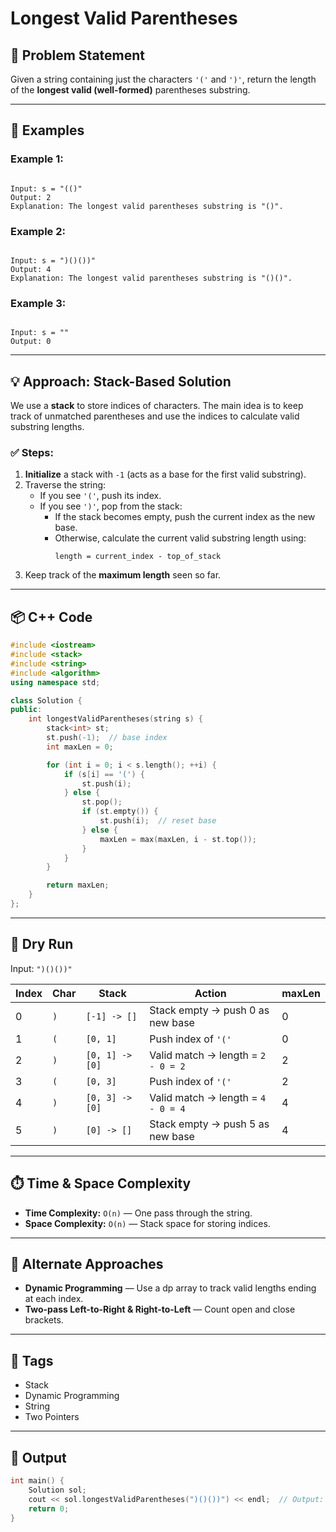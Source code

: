 # Longest Valid Parentheses

## 🧩 Problem Statement

Given a string containing just the characters `'('` and `')'`, return the length of the **longest valid (well-formed)** parentheses substring.

---

## 🧪 Examples

### Example 1:
```

Input: s = "(()"
Output: 2
Explanation: The longest valid parentheses substring is "()".

```

### Example 2:
```

Input: s = ")()())"
Output: 4
Explanation: The longest valid parentheses substring is "()()".

```

### Example 3:
```

Input: s = ""
Output: 0

````

---

## 💡 Approach: Stack-Based Solution

We use a **stack** to store indices of characters. The main idea is to keep track of unmatched parentheses and use the indices to calculate valid substring lengths.

### ✅ Steps:
1. **Initialize** a stack with `-1` (acts as a base for the first valid substring).
2. Traverse the string:
   - If you see `'('`, push its index.
   - If you see `')'`, pop from the stack:
     - If the stack becomes empty, push the current index as the new base.
     - Otherwise, calculate the current valid substring length using:
       ```
       length = current_index - top_of_stack
       ```
3. Keep track of the **maximum length** seen so far.

---

## 📦 C++ Code

```cpp
#include <iostream>
#include <stack>
#include <string>
#include <algorithm>
using namespace std;

class Solution {
public:
    int longestValidParentheses(string s) {
        stack<int> st;
        st.push(-1);  // base index
        int maxLen = 0;

        for (int i = 0; i < s.length(); ++i) {
            if (s[i] == '(') {
                st.push(i);
            } else {
                st.pop();
                if (st.empty()) {
                    st.push(i);  // reset base
                } else {
                    maxLen = max(maxLen, i - st.top());
                }
            }
        }

        return maxLen;
    }
};
````

---

## 🧠 Dry Run

Input: `")()())"`

| Index | Char | Stack           | Action                             | maxLen |
| ----- | ---- | --------------- | ---------------------------------- | ------ |
| 0     | `)`  | `[-1] -> []`    | Stack empty → push 0 as new base   | 0      |
| 1     | `(`  | `[0, 1]`        | Push index of `'('`                | 0      |
| 2     | `)`  | `[0, 1] -> [0]` | Valid match → length = `2 - 0 = 2` | 2      |
| 3     | `(`  | `[0, 3]`        | Push index of `'('`                | 2      |
| 4     | `)`  | `[0, 3] -> [0]` | Valid match → length = `4 - 0 = 4` | 4      |
| 5     | `)`  | `[0] -> []`     | Stack empty → push 5 as new base   | 4      |

---

## ⏱️ Time & Space Complexity

* **Time Complexity:** `O(n)` — One pass through the string.
* **Space Complexity:** `O(n)` — Stack space for storing indices.

---

## 🧠 Alternate Approaches

* **Dynamic Programming** — Use a dp array to track valid lengths ending at each index.
* **Two-pass Left-to-Right & Right-to-Left** — Count open and close brackets.

---

## 📌 Tags

* Stack
* Dynamic Programming
* String
* Two Pointers

---

## 🏁 Output


```cpp
int main() {
    Solution sol;
    cout << sol.longestValidParentheses(")()())") << endl;  // Output: 4
    return 0;
}
```
